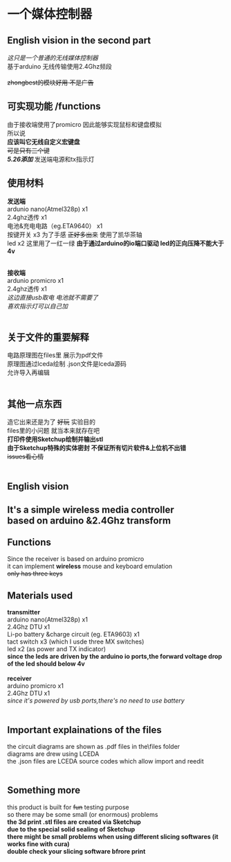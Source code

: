 一个媒体控制器
====
English vision in the second part
----
*这只是一个普通的无线媒体控制器*   <br>
基于arduino 无线传输使用2.4Ghz频段  <br>
<br>
~~zhongbest的模块好用 不是广告~~  <br>

可实现功能 /functions
----
由于接收端使用了promicro 因此能够实现鼠标和键盘模拟  <br>
所以说  <br>
**应该叫它无线自定义宏键盘**  <br>
~~可是只有三个键~~  <br>
***5.26添加***  发送端电源和tx指示灯 <br>

使用材料
----
**发送端**  <br>
ardunio nano(Atmel328p) x1  <br>
2.4ghz透传 x1  <br>
电池&充电电路（eg.ETA9640） x1 <br>
按键开关 x3 为了手感 ~~正好多出来~~ 使用了凯华茶轴 <br>
led x2 这里用了一红一绿 **由于通过arduino的io端口驱动 led的正向压降不能大于4v**<br>
<br>

**接收端** <br>
ardunio promicro x1  <br>
2.4ghz透传  x1  <br>
*这边直接usb取电 电池就不需要了*  <br>
*喜欢指示灯可以自己加*  <br>
<br>

关于文件的重要解释
----
电路原理图在files里 展示为pdf文件   <br>
原理图通过lceda绘制 .json文件是lceda源码   <br> 
允许导入再编辑  <br>
<br>

其他一点东西
----
造它出来还是为了 ~~好玩~~ 实验目的  <br>
files里的小问题 就当本来就存在吧  <br>
**打印件使用Sketchup绘制并输出stl**  <br>
**由于Sketchup特殊的实体密封 不保证所有切片软件&上位机不出错**  <br>
~~issues看心情~~ <br>
<br>

English vision
----
**It's a simple wireless media controller** <br>
based on arduino &2.4Ghz transform <br>
<br>
Functions
----
Since the receiver is based on arduino promicro<br>
it can implement **wireless** mouse and keyboard emulation<br>
~~only has three keys~~
<br>

Materials used
----
**transmitter** <br>
arduino nano(Atmel328p) x1 <br>
2.4Ghz DTU x1 <br>
Li-po battery &charge circuit (eg. ETA9603) x1  <br>
tact switch x3 (which I usde three MX switches) <br>
led x2 (as power and TX indicator)<br>
**since the leds are driven by the arduino io ports,the forward voltage drop of the led should below 4v** <br>
<br>
**receiver**  <br>
arduino promicro x1 <br>
2.4Ghz DTU x1 <br>
*since it's powered by usb ports,there's no need to use battery* <br>
<br>

Important explainations of the files
----
the circuit diagrams are shown as .pdf files in the\files folder <br>
diagrams are drew using LCEDA <br>
the .json files are LCEDA source codes which allow import and reedit <br>
<br>

Something more
----
this product is built for ~~fun~~ testing purpose <br>
so there may be some small (or enormous) problems <br>
**the 3d print .stl files are created via Sketchup** <br>
**due to the special solid sealing of Sketchup**  <br>
**there might be small problems when using different slicing softwares (it works fine with cura)**  <br>
**double check your slicing software bfrore print** <br>

